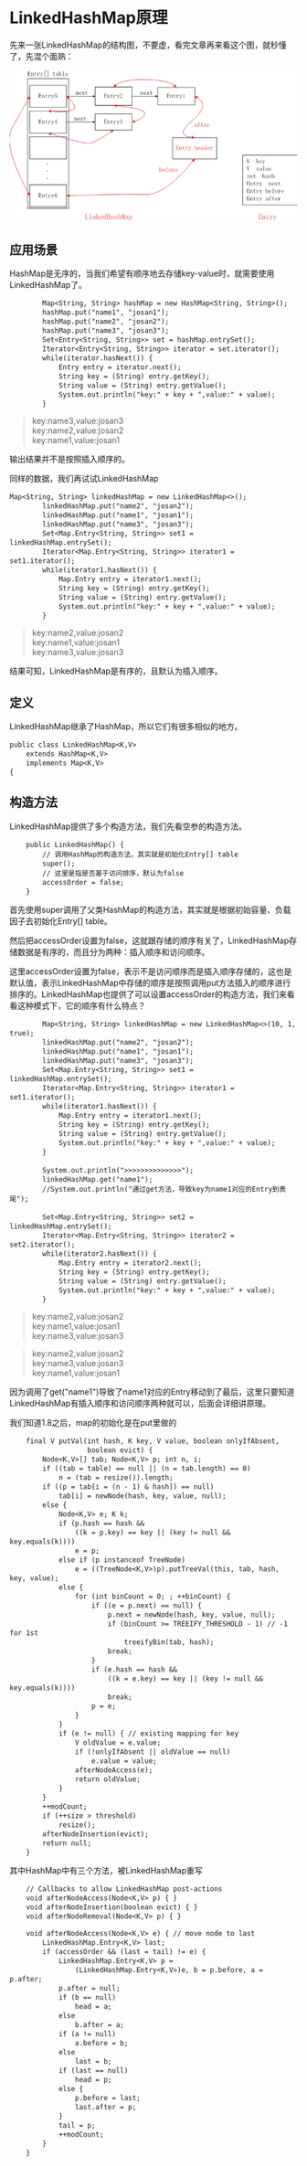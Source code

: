 # LinkedHashMap原理

先来一张LinkedHashMap的结构图，不要虚，看完文章再来看这个图，就秒懂了，先混个面熟：

![](../image/c5/LinkedHashMap-1.png)

## 应用场景

HashMap是无序的，当我们希望有顺序地去存储key-value时，就需要使用LinkedHashMap了。

```
        Map<String, String> hashMap = new HashMap<String, String>();
        hashMap.put("name1", "josan1");
        hashMap.put("name2", "josan2");
        hashMap.put("name3", "josan3");
        Set<Entry<String, String>> set = hashMap.entrySet();
        Iterator<Entry<String, String>> iterator = set.iterator();
        while(iterator.hasNext()) {
            Entry entry = iterator.next();
            String key = (String) entry.getKey();
            String value = (String) entry.getValue();
            System.out.println("key:" + key + ",value:" + value);
        }
```

> key:name3,value:josan3<br>
> key:name2,value:josan2<br>
> key:name1,value:josan1<br>


输出结果并不是按照插入顺序的。

同样的数据，我们再试试LinkedHashMap

```
Map<String, String> linkedHashMap = new LinkedHashMap<>();
        linkedHashMap.put("name2", "josan2");
        linkedHashMap.put("name1", "josan1");
        linkedHashMap.put("name3", "josan3");
        Set<Map.Entry<String, String>> set1 = linkedHashMap.entrySet();
        Iterator<Map.Entry<String, String>> iterator1 = set1.iterator();
        while(iterator1.hasNext()) {
            Map.Entry entry = iterator1.next();
            String key = (String) entry.getKey();
            String value = (String) entry.getValue();
            System.out.println("key:" + key + ",value:" + value);
        }
```

> key:name2,value:josan2<br>
  key:name1,value:josan1<br>
  key:name3,value:josan3<br>

结果可知，LinkedHashMap是有序的，且默认为插入顺序。

## 定义

LinkedHashMap继承了HashMap，所以它们有很多相似的地方。

```
public class LinkedHashMap<K,V>
    extends HashMap<K,V>
    implements Map<K,V>
{
```
## 构造方法

LinkedHashMap提供了多个构造方法，我们先看空参的构造方法。

```
    public LinkedHashMap() {
        // 调用HashMap的构造方法，其实就是初始化Entry[] table
        super();
        // 这里是指是否基于访问排序，默认为false
        accessOrder = false;
    }
```

首先使用super调用了父类HashMap的构造方法，其实就是根据初始容量、负载因子去初始化Entry[] table。

然后把accessOrder设置为false，这就跟存储的顺序有关了，LinkedHashMap存储数据是有序的，而且分为两种：插入顺序和访问顺序。

这里accessOrder设置为false，表示不是访问顺序而是插入顺序存储的，这也是默认值，表示LinkedHashMap中存储的顺序是按照调用put方法插入的顺序进行排序的。LinkedHashMap也提供了可以设置accessOrder的构造方法，我们来看看这种模式下，它的顺序有什么特点？

```
        Map<String, String> linkedHashMap = new LinkedHashMap<>(10, 1, true);
        linkedHashMap.put("name2", "josan2");
        linkedHashMap.put("name1", "josan1");
        linkedHashMap.put("name3", "josan3");
        Set<Map.Entry<String, String>> set1 = linkedHashMap.entrySet();
        Iterator<Map.Entry<String, String>> iterator1 = set1.iterator();
        while(iterator1.hasNext()) {
            Map.Entry entry = iterator1.next();
            String key = (String) entry.getKey();
            String value = (String) entry.getValue();
            System.out.println("key:" + key + ",value:" + value);
        }

        System.out.println(">>>>>>>>>>>>>>");
        linkedHashMap.get("name1");
        //System.out.println("通过get方法，导致key为name1对应的Entry到表尾");

        Set<Map.Entry<String, String>> set2 = linkedHashMap.entrySet();
        Iterator<Map.Entry<String, String>> iterator2 = set2.iterator();
        while(iterator2.hasNext()) {
            Map.Entry entry = iterator2.next();
            String key = (String) entry.getKey();
            String value = (String) entry.getValue();
            System.out.println("key:" + key + ",value:" + value);
        }
```

> key:name2,value:josan2<br>
  key:name1,value:josan1<br>
  key:name3,value:josan3<br>

> key:name2,value:josan2<br>
  key:name3,value:josan3<br>
  key:name1,value:josan1<br>

因为调用了get("name1")导致了name1对应的Entry移动到了最后，这里只要知道LinkedHashMap有插入顺序和访问顺序两种就可以，后面会详细讲原理。

我们知道1.8之后，map的初始化是在put里做的

```
    final V putVal(int hash, K key, V value, boolean onlyIfAbsent,
                   boolean evict) {
        Node<K,V>[] tab; Node<K,V> p; int n, i;
        if ((tab = table) == null || (n = tab.length) == 0)
            n = (tab = resize()).length;
        if ((p = tab[i = (n - 1) & hash]) == null)
            tab[i] = newNode(hash, key, value, null);
        else {
            Node<K,V> e; K k;
            if (p.hash == hash &&
                ((k = p.key) == key || (key != null && key.equals(k))))
                e = p;
            else if (p instanceof TreeNode)
                e = ((TreeNode<K,V>)p).putTreeVal(this, tab, hash, key, value);
            else {
                for (int binCount = 0; ; ++binCount) {
                    if ((e = p.next) == null) {
                        p.next = newNode(hash, key, value, null);
                        if (binCount >= TREEIFY_THRESHOLD - 1) // -1 for 1st
                            treeifyBin(tab, hash);
                        break;
                    }
                    if (e.hash == hash &&
                        ((k = e.key) == key || (key != null && key.equals(k))))
                        break;
                    p = e;
                }
            }
            if (e != null) { // existing mapping for key
                V oldValue = e.value;
                if (!onlyIfAbsent || oldValue == null)
                    e.value = value;
                afterNodeAccess(e);
                return oldValue;
            }
        }
        ++modCount;
        if (++size > threshold)
            resize();
        afterNodeInsertion(evict);
        return null;
    }
```

其中HashMap中有三个方法，被LinkedHashMap重写

```
    // Callbacks to allow LinkedHashMap post-actions
    void afterNodeAccess(Node<K,V> p) { }
    void afterNodeInsertion(boolean evict) { }
    void afterNodeRemoval(Node<K,V> p) { }
```

```
    void afterNodeAccess(Node<K,V> e) { // move node to last
        LinkedHashMap.Entry<K,V> last;
        if (accessOrder && (last = tail) != e) {
            LinkedHashMap.Entry<K,V> p =
                (LinkedHashMap.Entry<K,V>)e, b = p.before, a = p.after;
            p.after = null;
            if (b == null)
                head = a;
            else
                b.after = a;
            if (a != null)
                a.before = b;
            else
                last = b;
            if (last == null)
                head = p;
            else {
                p.before = last;
                last.after = p;
            }
            tail = p;
            ++modCount;
        }
    }
```